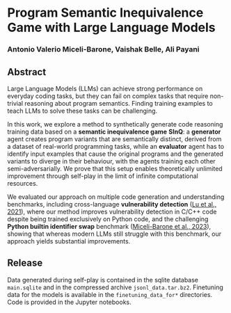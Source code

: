# Program Semantic Inequivalence Game with Large Language Models

### Antonio Valerio Miceli-Barone, Vaishak Belle, Ali Payani

## Abstract

Large Language Models (LLMs) can achieve strong performance on everyday coding tasks, but they can fail on complex tasks that require non-trivial reasoning about program semantics.
Finding training examples to teach LLMs to solve these tasks can be challenging.

In this work, we explore a method to synthetically generate code reasoning training data based on a **semantic inequivalence game** **SInQ**: a **generator** agent creates program variants that are semantically distinct, derived from a dataset of real-world programming tasks, while an **evaluator** agent has to identify input examples that cause the original programs and the generated variants to diverge in their behaviour, with the agents training each other semi-adversarially. We prove that this setup enables theoretically unlimited improvement through self-play in the limit of infinite computational resources.

We evaluated our approach on multiple code generation and understanding benchmarks, including cross-language **vulnerability detection** ([Lu et al., 2021](https://arxiv.org/abs/2102.04664)), where our method improves vulnerability detection in C/C++ code despite being trained exclusively on Python code, and the challenging **Python builtin identifier swap** benchmark ([Miceli-Barone et al., 2023](https://aclanthology.org/2023.findings-acl.19/)), showing that whereas modern LLMs still struggle with this benchmark, our approach yields substantial improvements.

## Release

Data generated during self-play is contained in the sqlite database `main.sqlite` and in the compressed archive `jsonl_data.tar.bz2`. Finetuning data for the models is available in the `finetuning_data_for*` directories.
Code is provided in the Jupyter notebooks.


